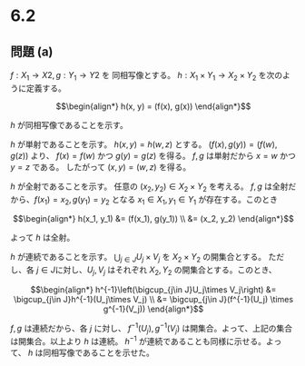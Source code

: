 # 6.2

## 問題 (a)

$f: X_1 \to X2, g: Y_1 \to Y2$ を 同相写像とする。 $h: X_1 \times Y_1 \to X_2 \times Y_2$ を次のように定義する。

$$\begin{align*} 
h(x, y) = (f(x), g(x))
\end{align*}$$

$h$ が同相写像であることを示す。

$h$ が単射であることを示す。 $h(x, y) = h(w, z)$ とする。
$(f(x), g(y)) = (f(w), g(z))$ より、 $f(x) = f(w)$ かつ $g(y) = g(z)$ を得る。
$f, g$ は単射だから $x = w$ かつ $y = z$ である。
したがって $(x, y) = (w, z)$ を得る。

$h$ が全射であることを示す。
任意の $(x_2, y_2) \in X_2 \times Y_2$ を考える。
$f, g$ は全射だから、$f(x_1) = x_2, g(y_1) = y_2$ となる $x_1 \in X_1, y_1 \in Y_1$ が存在する。このとき

$$\begin{align*} 
h(x_1, y_1) &= (f(x_1), g(y_1)) \\
&= (x_2, y_2)
\end{align*}$$

よって $h$ は全射。

$h$ が連続であることを示す。 $\bigcup_{j\in J}U_j\times V_j$ を $X_2 \times Y_2$ の開集合とする。
ただし、各 $j\in J$に対し、$U_j, V_j$ はそれぞれ $X_2, Y_2$ の開集合とする。このとき、

$$\begin{align*} 
h^{-1}\left(\bigcup_{j\in J}U_j\times V_j\right) &=
\bigcup_{j\in J}h^{-1}(U_j\times V_j) \\
&= \bigcup_{j\in J}(f^{-1}(U_j) \times g^{-1}(V_j))
\end{align*}$$

$f, g$ は連続だから、各 $j$ に対し、 $f^{-1}(U_j), g^{-1}(V_j)$ は開集合。よって、上記の集合は開集合。以上より $h$ は連続。
$h^{-1}$ が連続であることも同様に示せる。よって、 $h$ は同相写像であることを示せた。
